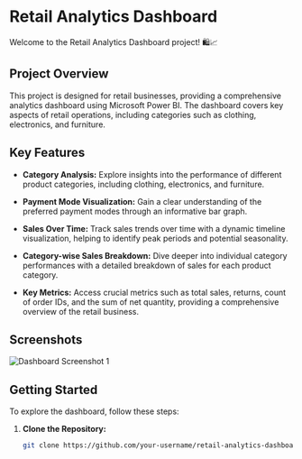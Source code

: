 # Retail Analytics Dashboard

Welcome to the Retail Analytics Dashboard project! 🛍️📈

## Project Overview

This project is designed for retail businesses, providing a comprehensive analytics dashboard using Microsoft Power BI. The dashboard covers key aspects of retail operations, including categories such as clothing, electronics, and furniture.

## Key Features

- **Category Analysis:** Explore insights into the performance of different product categories, including clothing, electronics, and furniture.

- **Payment Mode Visualization:** Gain a clear understanding of the preferred payment modes through an informative bar graph.

- **Sales Over Time:** Track sales trends over time with a dynamic timeline visualization, helping to identify peak periods and potential seasonality.

- **Category-wise Sales Breakdown:** Dive deeper into individual category performances with a detailed breakdown of sales for each product category.

- **Key Metrics:** Access crucial metrics such as total sales, returns, count of order IDs, and the sum of net quantity, providing a comprehensive overview of the retail business.

## Screenshots

![Dashboard Screenshot 1](https://res.cloudinary.com/dejvgjqgh/image/upload/v1706461553/Project_Output_Manoj_T_zch9d7.png)

## Getting Started

To explore the dashboard, follow these steps:

1. **Clone the Repository:**
   ```bash
   git clone https://github.com/your-username/retail-analytics-dashboard.git
